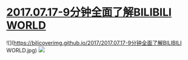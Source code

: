 # [2017.07.17-9分钟全面了解BILIBILI WORLD](https://www.bilibili.com/blackboard/activity-17bml-bw716.html)
![](https://bilicoverimg.github.io/2017/2017.07.17-9分钟全面了解BILIBILI WORLD.jpg)
![](https://bilicover2017.github.io/2017.07.17.jpg)
